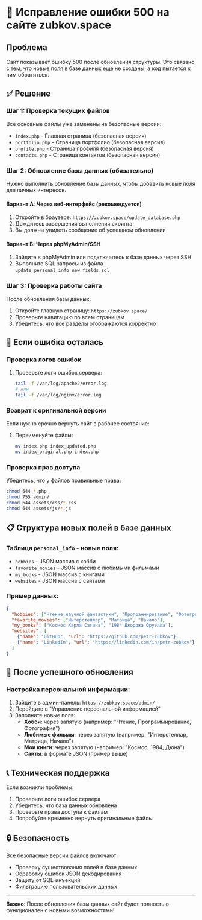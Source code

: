 # 🚨 Исправление ошибки 500 на сайте zubkov.space

## Проблема
Сайт показывает ошибку 500 после обновления структуры. Это связано с тем, что новые поля в базе данных еще не созданы, а код пытается к ним обратиться.

## ✅ Решение

### Шаг 1: Проверка текущих файлов
Все основные файлы уже заменены на безопасные версии:
- `index.php` - Главная страница (безопасная версия)
- `portfolio.php` - Страница портфолио (безопасная версия)
- `profile.php` - Страница профиля (безопасная версия)
- `contacts.php` - Страница контактов (безопасная версия)

### Шаг 2: Обновление базы данных (обязательно)
Нужно выполнить обновление базы данных, чтобы добавить новые поля для личных интересов.

#### Вариант А: Через веб-интерфейс (рекомендуется)
1. Откройте в браузере: `https://zubkov.space/update_database.php`
2. Дождитесь завершения выполнения скрипта
3. Вы должны увидеть сообщение об успешном обновлении

#### Вариант Б: Через phpMyAdmin/SSH
1. Зайдите в phpMyAdmin или подключитесь к базе данных через SSH
2. Выполните SQL запросы из файла `update_personal_info_new_fields.sql`

### Шаг 3: Проверка работы сайта
После обновления базы данных:
1. Откройте главную страницу: `https://zubkov.space/`
2. Проверьте навигацию по всем страницам
3. Убедитесь, что все разделы отображаются корректно

## 🔧 Если ошибка осталась

### Проверка логов ошибок
1. Проверьте логи ошибок сервера:
   ```bash
   tail -f /var/log/apache2/error.log
   # или
   tail -f /var/log/nginx/error.log
   ```

### Возврат к оригинальной версии
Если нужно срочно вернуть сайт в рабочее состояние:
1. Переименуйте файлы:
   ```bash
   mv index.php index_updated.php
   mv index_original.php index.php
   ```

### Проверка прав доступа
Убедитесь, что у файлов правильные права:
```bash
chmod 644 *.php
chmod 755 admin/
chmod 644 assets/css/*.css
chmod 644 assets/js/*.js
```

## 📋 Структура новых полей в базе данных

### Таблица `personal_info` - новые поля:
- `hobbies` - JSON массив с хобби
- `favorite_movies` - JSON массив с любимыми фильмами  
- `my_books` - JSON массив с книгами
- `websites` - JSON массив с сайтами

### Пример данных:
```json
{
  "hobbies": ["Чтение научной фантастики", "Программирование", "Фотография"],
  "favorite_movies": ["Интерстеллар", "Матрица", "Начало"],
  "my_books": ["Космос Карла Сагана", "1984 Джорджа Оруэлла"],
  "websites": [
    {"name": "GitHub", "url": "https://github.com/petr-zubkov"},
    {"name": "LinkedIn", "url": "https://linkedin.com/in/petr-zubkov"}
  ]
}
```

## 🎯 После успешного обновления

### Настройка персональной информации:
1. Зайдите в админ-панель: `https://zubkov.space/admin/`
2. Перейдите в "Управление персональной информацией"
3. Заполните новые поля:
   - **Хобби**: через запятую (например: "Чтение, Программирование, Фотография")
   - **Любимые фильмы**: через запятую (например: "Интерстеллар, Матрица, Начало")
   - **Мои книги**: через запятую (например: "Космос, 1984, Дюна")
   - **Сайты**: в формате JSON (пример выше)

## 📞 Техническая поддержка

Если возникли проблемы:
1. Проверьте логи ошибок сервера
2. Убедитесь, что база данных обновлена
3. Проверьте права доступа к файлам
4. Попробуйте временно вернуть оригинальные файлы

## 🔒 Безопасность

Все безопасные версии файлов включают:
- Проверку существования полей в базе данных
- Обработку ошибок JSON декодирования
- Защиту от SQL-инъекций
- Фильтрацию пользовательских данных

---

**Важно**: После обновления базы данных сайт будет полностью функционален с новыми возможностями!